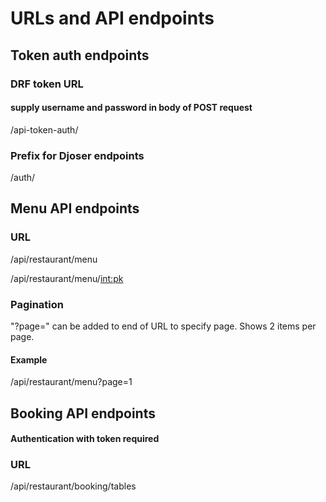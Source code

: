 # URLs and API endpoints

## Token auth endpoints
### DRF token URL
#### supply username and password in body of POST request
/api-token-auth/
### Prefix for Djoser endpoints
/auth/

## Menu API endpoints
### URL
/api/restaurant/menu

/api/restaurant/menu/<int:pk>

### Pagination
"?page=" can be added to end of URL to specify page. Shows 2 items per page.
#### Example
/api/restaurant/menu?page=1

## Booking API endpoints
#### Authentication with token required
### URL
/api/restaurant/booking/tables
